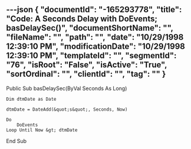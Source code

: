 ---json
{
  "documentId": "-165293778",
  "title": "Code: A Seconds Delay with DoEvents; basDelaySec()",
  "documentShortName": "",
  "fileName": "",
  "path": "",
  "date": "10/29/1998 12:39:10 PM",
  "modificationDate": "10/29/1998 12:39:10 PM",
  "templateId": "",
  "segmentId": "76",
  "isRoot": "False",
  "isActive": "True",
  "sortOrdinal": "",
  "clientId": "",
  "tag": ""
}
---

Public Sub basDelaySec(ByVal Seconds As Long)

    Dim dtmDate as Date

    dtmDate = DateAdd(&quot;s&quot;, Seconds, Now)
    
    Do
        DoEvents
    Loop Until Now &gt; dtmDate

End Sub
